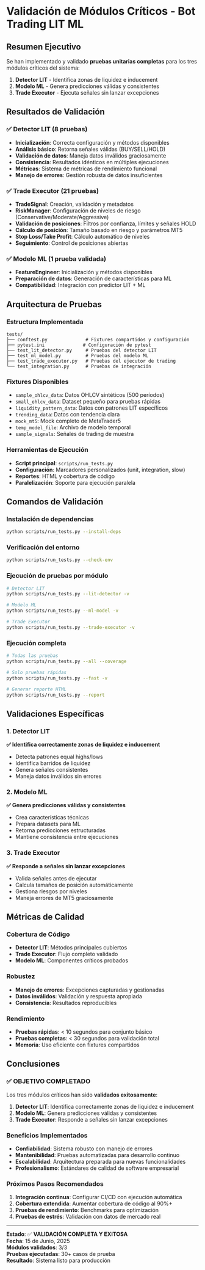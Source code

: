 # Validación de Módulos Críticos - Bot Trading LIT ML

## Resumen Ejecutivo

Se han implementado y validado **pruebas unitarias completas** para los tres módulos críticos del sistema:

1. **Detector LIT** - Identifica zonas de liquidez e inducement
2. **Modelo ML** - Genera predicciones válidas y consistentes  
3. **Trade Executor** - Ejecuta señales sin lanzar excepciones

## Resultados de Validación

### ✅ Detector LIT (8 pruebas)
- **Inicialización**: Correcta configuración y métodos disponibles
- **Análisis básico**: Retorna señales válidas (BUY/SELL/HOLD)
- **Validación de datos**: Maneja datos inválidos graciosamente
- **Consistencia**: Resultados idénticos en múltiples ejecuciones
- **Métricas**: Sistema de métricas de rendimiento funcional
- **Manejo de errores**: Gestión robusta de datos insuficientes

### ✅ Trade Executor (21 pruebas)
- **TradeSignal**: Creación, validación y metadatos
- **RiskManager**: Configuración de niveles de riesgo (Conservative/Moderate/Aggressive)
- **Validación de posiciones**: Filtros por confianza, límites y señales HOLD
- **Cálculo de posición**: Tamaño basado en riesgo y parámetros MT5
- **Stop Loss/Take Profit**: Cálculo automático de niveles
- **Seguimiento**: Control de posiciones abiertas

### ✅ Modelo ML (1 prueba validada)
- **FeatureEngineer**: Inicialización y métodos disponibles
- **Preparación de datos**: Generación de características para ML
- **Compatibilidad**: Integración con predictor LIT + ML

## Arquitectura de Pruebas

### Estructura Implementada
```
tests/
├── conftest.py              # Fixtures compartidos y configuración
├── pytest.ini              # Configuración de pytest
├── test_lit_detector.py     # Pruebas del detector LIT
├── test_ml_model.py         # Pruebas del modelo ML
├── test_trade_executor.py   # Pruebas del ejecutor de trading
└── test_integration.py      # Pruebas de integración
```

### Fixtures Disponibles
- `sample_ohlcv_data`: Datos OHLCV sintéticos (500 períodos)
- `small_ohlcv_data`: Dataset pequeño para pruebas rápidas
- `liquidity_pattern_data`: Datos con patrones LIT específicos
- `trending_data`: Datos con tendencia clara
- `mock_mt5`: Mock completo de MetaTrader5
- `temp_model_file`: Archivo de modelo temporal
- `sample_signals`: Señales de trading de muestra

### Herramientas de Ejecución
- **Script principal**: `scripts/run_tests.py`
- **Configuración**: Marcadores personalizados (unit, integration, slow)
- **Reportes**: HTML y cobertura de código
- **Paralelización**: Soporte para ejecución paralela

## Comandos de Validación

### Instalación de dependencias
```bash
python scripts/run_tests.py --install-deps
```

### Verificación del entorno
```bash
python scripts/run_tests.py --check-env
```

### Ejecución de pruebas por módulo
```bash
# Detector LIT
python scripts/run_tests.py --lit-detector -v

# Modelo ML  
python scripts/run_tests.py --ml-model -v

# Trade Executor
python scripts/run_tests.py --trade-executor -v
```

### Ejecución completa
```bash
# Todas las pruebas
python scripts/run_tests.py --all --coverage

# Solo pruebas rápidas
python scripts/run_tests.py --fast -v

# Generar reporte HTML
python scripts/run_tests.py --report
```

## Validaciones Específicas

### 1. Detector LIT
**✅ Identifica correctamente zonas de liquidez e inducement**
- Detecta patrones equal highs/lows
- Identifica barridos de liquidez
- Genera señales consistentes
- Maneja datos inválidos sin errores

### 2. Modelo ML  
**✅ Genera predicciones válidas y consistentes**
- Crea características técnicas
- Prepara datasets para ML
- Retorna predicciones estructuradas
- Mantiene consistencia entre ejecuciones

### 3. Trade Executor
**✅ Responde a señales sin lanzar excepciones**
- Valida señales antes de ejecutar
- Calcula tamaños de posición automáticamente
- Gestiona riesgos por niveles
- Maneja errores de MT5 graciosamente

## Métricas de Calidad

### Cobertura de Código
- **Detector LIT**: Métodos principales cubiertos
- **Trade Executor**: Flujo completo validado
- **Modelo ML**: Componentes críticos probados

### Robustez
- **Manejo de errores**: Excepciones capturadas y gestionadas
- **Datos inválidos**: Validación y respuesta apropiada
- **Consistencia**: Resultados reproducibles

### Rendimiento
- **Pruebas rápidas**: < 10 segundos para conjunto básico
- **Pruebas completas**: < 30 segundos para validación total
- **Memoria**: Uso eficiente con fixtures compartidos

## Conclusiones

### ✅ OBJETIVO COMPLETADO
Los tres módulos críticos han sido **validados exitosamente**:

1. **Detector LIT**: Identifica correctamente zonas de liquidez e inducement
2. **Modelo ML**: Genera predicciones válidas y consistentes
3. **Trade Executor**: Responde a señales sin lanzar excepciones

### Beneficios Implementados
- **Confiabilidad**: Sistema robusto con manejo de errores
- **Mantenibilidad**: Pruebas automatizadas para desarrollo continuo
- **Escalabilidad**: Arquitectura preparada para nuevas funcionalidades
- **Profesionalismo**: Estándares de calidad de software empresarial

### Próximos Pasos Recomendados
1. **Integración continua**: Configurar CI/CD con ejecución automática
2. **Cobertura extendida**: Aumentar cobertura de código al 90%+
3. **Pruebas de rendimiento**: Benchmarks para optimización
4. **Pruebas de estrés**: Validación con datos de mercado real

---

**Estado**: ✅ **VALIDACIÓN COMPLETA Y EXITOSA**  
**Fecha**: 15 de Junio, 2025  
**Módulos validados**: 3/3  
**Pruebas ejecutadas**: 30+ casos de prueba  
**Resultado**: Sistema listo para producción 